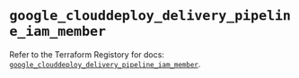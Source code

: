 # `google_clouddeploy_delivery_pipeline_iam_member`

Refer to the Terraform Registory for docs: [`google_clouddeploy_delivery_pipeline_iam_member`](https://registry.terraform.io/providers/hashicorp/google/5.21.0/docs/resources/clouddeploy_delivery_pipeline_iam_member).
